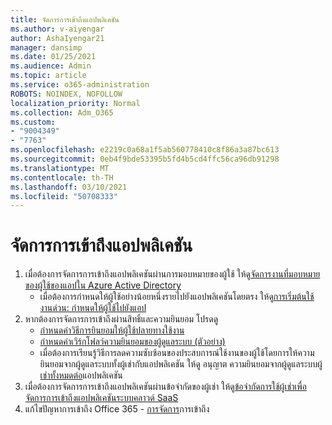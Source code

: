 ```yaml
---
title: จัดการการเข้าถึงแอปพลิเคชัน
ms.author: v-aiyengar
author: AshaIyengar21
manager: dansimp
ms.date: 01/25/2021
ms.audience: Admin
ms.topic: article
ms.service: o365-administration
ROBOTS: NOINDEX, NOFOLLOW
localization_priority: Normal
ms.collection: Adm_O365
ms.custom:
- "9004349"
- "7763"
ms.openlocfilehash: e2219c0a68a1f5ab560778410c8f86a3a87bc613
ms.sourcegitcommit: 0eb4f9bde53395b5fd4b5cd4ffc56ca96db91298
ms.translationtype: MT
ms.contentlocale: th-TH
ms.lasthandoff: 03/10/2021
ms.locfileid: "50708333"
---
```

# <a name="manage-application-access"></a>จัดการการเข้าถึงแอปพลิเคชัน

1. เมื่อต้องการจัดการการเข้าถึงแอปพลิเคชันผ่านการมอบหมายของผู้ใช้ ให้ดู[จัดการงานที่มอบหมายของผู้ใช้ของแอปใน Azure Active Directory](https://docs.microsoft.com/azure/active-directory/manage-apps/assign-user-or-group-access-portal)
    - เมื่อต้องการกําหนดให้ผู้ใช้อย่างน้อยหนึ่งรายไปยังแอปพลิเคชันโดยตรง ให้ดู[การเริ่มต้นใช้งานด่วน: กําหนดให้ผู้ใช้ไปยังแอป](https://docs.microsoft.com/azure/active-directory/manage-apps/assign-user-or-group-access-portal)
1. หากต้องการจัดการการเข้าถึงผ่านสิทธิ์และความยินยอม โปรดดู
    - [กําหนดค่าวิธีการยินยอมให้ผู้ใช้ปลายทางใช้งาน](https://docs.microsoft.com/azure/active-directory/manage-apps/configure-user-consent?tabs=azure-portal) 
    - [กําหนดค่าเวิร์กโฟลว์ความยินยอมของผู้ดูแลระบบ (ตัวอย่าง)](https://docs.microsoft.com/azure/active-directory/manage-apps/configure-admin-consent-workflow) 
    - เมื่อต้องการเรียนรู้วิธีการลดความซับซ้อนของประสบการณ์ใช้งานของผู้ใช้โดยการให้ความยินยอมจากผู้ดูแลระบบทั้งผู้เช่ากับแอปพลิเคชัน ให้ดู อนุญาต ความยินยอมจากผู้ดูแลระบบผู้ [เช่าทั้งหมดต่อ](https://docs.microsoft.com/azure/active-directory/manage-apps/grant-admin-consent)แอปพลิเคชัน 
1. เมื่อต้องการจัดการการเข้าถึงแอปพลิเคชันผ่านข้อจํากัดของผู้เช่า ให้ดู[ข้อจํากัดการใช้ผู้เช่าเพื่อจัดการการเข้าถึงแอปพลิเคชันระบบคลาวด์ SaaS](https://docs.microsoft.com/azure/active-directory/manage-apps/tenant-restrictions) 
1. แก้ไขปัญหาการเข้าถึง Office 365 - [การจัดการ](https://docs.microsoft.com/office365/troubleshoot/access-management/cannot-add-guest-users-in-m365-admin-center)การเข้าถึง

